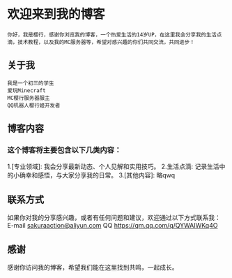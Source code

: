 # 欢迎来到我的博客
    你好，我是樱行，感谢你浏览我的博客，一个热爱生活的14岁UP，在这里我会分享我的生活点滴，技术教程，以及我的MC服务器等，希望对感兴趣的你们共同交流，共同进步！
## 关于我
    我是一个初三的学生
    爱玩Minecraft
    MC樱行服务器服主
    QQ机器人樱行姬开发者
## 博客内容
### 这个博客将主要包含以下几类内容：
1.[专业领域]: 我会分享最新动态、个人见解和实用技巧。
2.生活点滴: 记录生活中的小确幸和感悟，与大家分享我的日常。
3.[其他内容]: 略qwq
## 联系方式
如果你对我的分享感兴趣，或者有任何问题和建议，欢迎通过以下方式联系我：
E-mail sakuraaction@aliyun.com
QQ https://qm.qq.com/q/QYWAIWKq4O
## 感谢
感谢你访问我的博客，希望我们能在这里找到共鸣，一起成长。